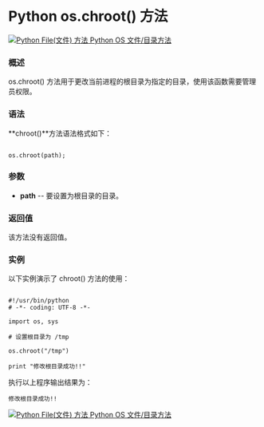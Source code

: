 Python os.chroot() 方法
=====================

 [![Python File(文件) 方法](../images/up.gif)
 Python OS 文件/目录方法](os-file-methods.html)


  ### 概述

 os.chroot() 方法用于更改当前进程的根目录为指定的目录，使用该函数需要管理员权限。

 ### 语法

 **chroot()**方法语法格式如下：

 
```

os.chroot(path);

```

 ### 参数

  * **path** -- 要设置为根目录的目录。 


  ### 返回值

 该方法没有返回值。

 ### 实例

 以下实例演示了 chroot() 方法的使用：

 
```

#!/usr/bin/python
# -*- coding: UTF-8 -*-

import os, sys

# 设置根目录为 /tmp

os.chroot("/tmp")

print "修改根目录成功!!"

```

 执行以上程序输出结果为：

 
```
修改根目录成功!!

```

 [![Python File(文件) 方法](../images/up.gif)
 Python OS 文件/目录方法](os-file-methods.html)